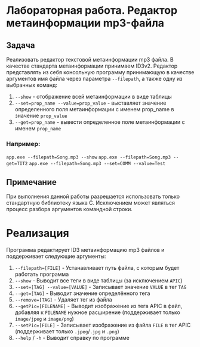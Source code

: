 # Лабораторная работа. Редактор метаинформации mp3-файла

## Задача

Реализовать редактор текстовой метаинформации mp3 файла. В качестве стандарта метаинформации принимаем ID3v2. Редактор представлять из себя консольную программу принимающую в качестве аргументов имя файла через параметра `--filepath`, а также одну из выбранных команд:
1. `--show` - отображение всей метаинформации в виде таблицы
2. `--set=prop_name --value=prop_value` - выставляет значение определенного поля метаинформации с именем prop_name в значение `prop_value`
3. `--get=prop_name` - вывести определенное поле метаинформации с именем `prop_name`

### Например:
`app.exe --filepath=Song.mp3 --show`
`app.exe --filepath=Song.mp3 --get=TIT2`
`app.exe --filepath=Song.mp3 --set=COMM --value=Test`

## Примечание
При выполнения данной работы разрешается использовать только стандартную библиотеку языка С. Исключением может являться процесс разбора аргументов командной строки.

# Реализация
Программа редактирует ID3 метаинформацию mp3 файлов и поддерживает следующие аргументы:
1. `--filepath=[FILE]` - Устанавливает путь файла, с которым будет работать программа
2. `--show` - Выводит все теги в виде таблицы (за исключением `APIC`)
3. `--set=[TAG] --value=[VALUE]` - Записывает значение `VALUE` в тег `TAG`
4. `--get=[TAG]` - Выводит значение определённого тега
5. `--remove=[TAG]` - Удаляет тег из файла
6. `--getPic=[FILENAME]` - Выводит изображение из тега APIC в файл, добавляя к `FILENAME` нужное расширение (поддерживает только `image/jpeg` и `image/png`)
7. `--setPic=[FILE]`  - Записывает изображение из файла `FILE` в тег APIC (поддерживает только `.jpeg`/`.jpg` и `.png`)
8. `--help` / `-h` - Выводит справку по программе